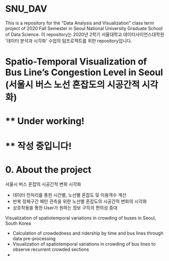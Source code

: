 # SNU_DAV
This is a repository for the "Data Analysis and Visualization" class term project of 2020 Fall Semester in Seoul National University Graduate School of Data Science.
이 repository는 2020년 2학기 서울대학교 데이터사이언스대학원 '데이터 분석과 시각화' 수업의 텀프로젝트를 위한 repository입니다.

# Spatio-Temporal Visualization of Bus Line’s Congestion Level in Seoul (서울시 버스 노선 혼잡도의 시공간적 시각화)
# ** Under working!
# ** 작성 중입니다!

# 0. About the project
서울시 버스 혼잡의 시공간적 변화 시각화
- 데이터 전처리를 통한 시간별, 노선별 혼잡도 및 이용객수 계산
- 반복 정체구간 패턴 관측을 위한 노선별 혼잡도의 시공간적 변화의 시각화
- 상호작용을 통한 User가 원하는 정보 구득의 편의성 증대

Visualization of spatiotemporal variations in crowding of buses in Seoul, South Korea
- Calculation of crowdedness and ridership by time and bus lines through data pre-processing
- Visualization of spatiotemporal variations in crowding of bus lines to observe recurrent crowded sections
- 
